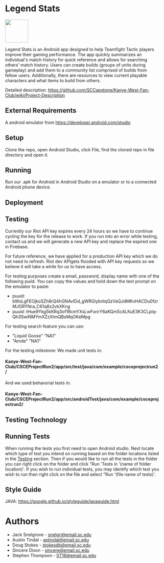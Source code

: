 # Legend Stats
<img src="https://user-images.githubusercontent.com/46630936/165160007-e19fae42-ba31-46f4-8f18-881f2476a868.png" width="75">

Legend Stats is an Android app designed to help Teamfight Tactic players improve their gaming performance. The app quickly summarizes an individual's match history for quick reference and allows for searching others' match history. Users can create builds (groups of units during gameplay) and add them to a community list comprised of builds from fellow users. Additionally, there are resources to view current playable characters and what items to build from others.

Detailed description: https://github.com/SCCapstone/Kanye-West-Fan-Club/wiki/Project-Description

## External Requirements
A android emulator from https://developer.android.com/studio

## Setup
Clone the repo, open Android Studio, click File, find the cloned repo in file directory and open it. 

## Running
Run our .apk for Android in Android Studio on a emulator or to a connected Android phone device.

## Deployment

## Testing
Currently our Riot API key expires every 24 hours so we have to continue cycling the key for the release to work.
If you run into an error while testing, contact us and we will generate a new API key and replace the expired one in Firebase.

For future reference, we have applied for a production API key which we do not need to refresh. 
Riot dev APIgets flooded with API key requests so we believe it will take a while for us to have access.

For testing purposes create a email, password, display name with one of the following puiid. You can copy the values and hold down the text prompt on the emulator to paste:
  * puuid: bWxLgFEOjkoSZh8rQ4hGNAvIDd_gWRGlybnlqQzVaQJdMKvHACDu0fzrMJGRYNra_C61q8z2vkXKng
  * puuid: tHue9Ykg5kKRq3of1RcmYXsLwFonrY6aKQm5cALKuE3K3CLpIq-Qh3SwiNMYmXZzXtmQBsMqOKeMpg
      
For testing search feature you can use:
  * "Liquid Goose" "NA1"
  * "Amde" "NA1"

For the testing milestone: 
We made unit tests in:
#### Kanye-West-Fan-Club/CSCEProjectRun2/app/src/test/java/com/example/csceprojectrun2/ 
And we used behavorial tests in:
#### Kanye-West-Fan-Club/CSCEProjectRun2/app/src/androidTest/java/com/example/csceprojectrun2/

## Testing Technology

## Running Tests
When running the tests you first need to open Android studio. Next locate which type of test you intend on running based on the folder locations listed in the [Testing](https://github.com/SCCapstone/Kanye-West-Fan-Club/tree/Stephen-Thompson#testing) section. Then if you would like to run all the tests in the folder you can right click on the folder and click "Run 'Tests in '(name of folder location)'. If you wish to run individual tests, you may identify which test you wish to run then right click on the file and select "Run '(file name of tests)'.

## Style Guide
JAVA: https://google.github.io/styleguide/javaguide.html

# Authors
* Jack Snelgrove - snelgrj@email.sc.edu
* Austin Tindal - aptindal@email.sc.edu
* Doug Stokes - stokesdb@email.sc.edu
* Sincere Dixon - sincere@email.sc.edu
* Stephen Thompson - ST16@email.sc.edu

